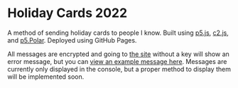 # Holiday Cards 2022

A method of sending holiday cards to people I know. Built using [p5.js](https://p5js.org), [c2.js](https://c2js.org), and [p5.Polar](https://github.com/liz-peng/p5.Polar). Deployed using GitHub Pages.

All messages are encrypted and going to [the site](https://michaelmbradley.github.io/holidaycards2022/) without a key will show an error message, but you can [view an example message here](https://michaelmbradley.github.io/holidaycards2022/?key=OkHPKD9PPdVsys96DHyIfukmIaAGIlEmrz3ABgHiKNE). Messages are currently only displayed in the console, but a proper method to display them will be implemented soon.
